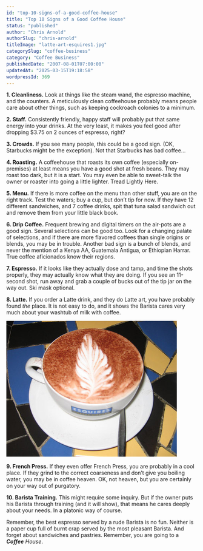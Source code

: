 ```yaml
---
id: "top-10-signs-of-a-good-coffee-house"
title: "Top 10 Signs of a Good Coffee House"
status: "published"
author: "Chris Arnold"
authorSlug: "chris-arnold"
titleImage: "latte-art-esquires1.jpg"
categorySlug: "coffee-business"
category: "Coffee Business"
publishedDate: "2007-08-01T07:00:00"
updatedAt: "2025-03-15T19:18:58"
wordpressId: 369
---
```


**1\. Cleanliness.** Look at things like the steam wand, the espresso machine, and the counters. A meticulously clean coffeehouse probably means people care about other things, such as keeping cockroach colonies to a minimum.

**2\. Staff.** Consistently friendly, happy staff will probably put that same energy into your drinks. At the very least, it makes you feel good after dropping $3.75 on 2 ounces of espresso, right?

**3\. Crowds.** If you see many people, this could be a good sign. (OK, Starbucks might be the exception). Not that Starbucks has bad coffee…

**4\. Roasting.** A coffeehouse that roasts its own coffee (especially on-premises) at least means you have a good shot at fresh beans. They may roast too dark, but it is a start. You may even be able to sweet-talk the owner or roaster into going a little lighter. Tread Lightly Here.

**5\. Menu.** If there is more coffee on the menu than other stuff, you are on the right track. Test the waters; buy a cup, but don’t tip for now. If they have 12 different sandwiches, and 7 coffee drinks, spit that tuna salad sandwich out and remove them from your little black book.

**6\. Drip Coffee.** Frequent brewing and digital timers on the air-pots are a good sign. Several selections can be good too. Look for a changing palate of selections, and if there are more flavored coffees than single origins or blends, you may be in trouble. Another bad sign is a bunch of blends, and never the mention of a Kenya AA, Guatemala Antigua, or Ethiopian Harrar. True coffee aficionados know their regions.

**7\. Espresso.** If it looks like they actually dose and tamp, and time the shots properly, they may actually know what they are doing. If you see an 11-second shot, run away and grab a couple of bucks out of the tip jar on the way out. Ski mask optional.

**8\. Latte.** If you order a Latte drink, and they do Latte art, you have probably found *the* place. It is not easy to do, and it shows the Barista cares very much about your washtub of milk with coffee.

![latte art esquires](latte-art-esquires1.jpg)

**9\. French Press.** If they even offer French Press, you are probably in a cool place. If they grind to the correct coarseness and don’t give you boiling water, you may be in coffee heaven. OK, not heaven, but you are certainly on your way out of purgatory.

**10\. Barista Training.** This might require some inquiry. But if the owner puts his Barista through training (and it will show), that means he cares deeply about your needs. In a platonic way of course.

Remember, the best espresso served by a rude Barista is no fun. Neither is a paper cup full of burnt crap served by the most pleasant Barista. And forget about sandwiches and pastries. Remember, you are going to a ***Coffee** House*.